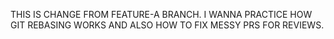 THIS IS CHANGE FROM FEATURE-A BRANCH.
I WANNA PRACTICE HOW GIT REBASING WORKS AND ALSO HOW TO FIX MESSY PRS FOR REVIEWS.